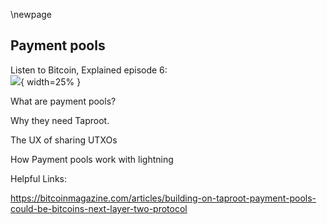\newpage
## Payment pools

Listen to Bitcoin, Explained episode 6:\
![](qr/06.png){ width=25% }

What are payment pools?

Why they need Taproot.

The UX of sharing UTXOs

How Payment pools work with lightning

Helpful Links:

https://bitcoinmagazine.com/articles/building-on-taproot-payment-pools-could-be-bitcoins-next-layer-two-protocol
